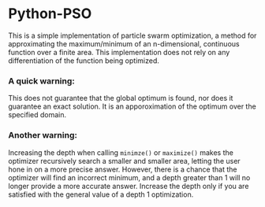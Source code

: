 # Python-PSO

This is a simple implementation of particle swarm optimization, a method for approximating the maximum/minimum of an n-dimensional, continuous function over a finite area. This implementation does not rely on any differentiation of the function being optimized.

### A quick warning:
This does not guarantee that the global optimum is found, nor does it guarantee an exact solution. It is an apporoximation of the optimum over the specified domain.

### Another warning:
Increasing the depth when calling `minimze()` or `maximize()` makes the optimizer recursively search a smaller and smaller area, letting the user hone in on a more precise answer. However, there is a chance that the optimizer will find an incorrect minimum, and a depth greater than 1 will no longer provide a more accurate answer. Increase the depth only if you are satisfied with the general value of a depth 1 optimization.
